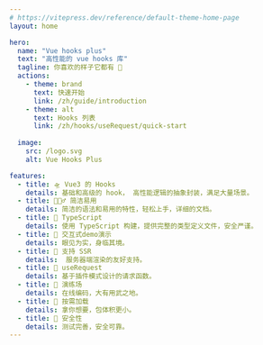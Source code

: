 ```yaml
---
# https://vitepress.dev/reference/default-theme-home-page
layout: home

hero:
  name: "Vue hooks plus"
  text: "高性能的 vue hooks 库"
  tagline: 你喜欢的样子它都有 🧲
  actions:
    - theme: brand
      text: 快速开始
      link: /zh/guide/introduction
    - theme: alt
      text: Hooks 列表  
      link: /zh/hooks/useRequest/quick-start
  
  image:
    src: /logo.svg
    alt: Vue Hooks Plus

features:
  - title: 🛸 Vue3 的 Hooks
    details: 基础和高级的 hook， 高性能逻辑的抽象封装，满足大量场景。 
  - title: 🏄🏼‍♂️ 简洁易用
    details: 简洁的语法和易用的特性，轻松上手，详细的文档。
  - title: 🎯 TypeScript
    details: 使用 TypeScript 构建，提供完整的类型定义文件，安全严谨。
  - title: 🎪 交互式demo演示
    details: 眼见为实，身临其境。
  - title: 🔋 支持 SSR
    details:  服务器端渲染的友好支持。
  - title: 🦾 useRequest
    details: 基于插件模式设计的请求函数。
  - title: 🤺 演练场
    details: 在线编码，大有用武之地。
  - title: 🧩 按需加载
    details: 拿你想要，包体积更小。 
  - title: 🔐 安全性
    details: 测试完善，安全可靠。 
---
```


<script setup>
import {
  VPTeamPage,
  VPTeamPageTitle,
  VPTeamMembers,
  VPTeamPageSection
} from 'vitepress/theme'

import {members} from '../contributors'

</script>

<VPTeamPage>
  <VPTeamPageTitle>
    <template #title>团队</template>
    <template #lead>Vue Hooks Plus 由一群热爱 Vue 的开发者开发和维护。</template>
  </VPTeamPageTitle>
  <VPTeamMembers size="small" :members="members" />
  <VPTeamPageSection>
    <template #title>贡献者</template>
    <template #members>
      <div style="display: flex; justify-content: center;">
        <a target="__blank" href="https://github.com/InhiblabCore/vue-hooks-plus/graphs/contributors">
           <img src="https://contrib.rocks/image?repo=InhiblabCore/vue-hooks-plus" />
        </a>
      </div>
    </template>
  </VPTeamPageSection>
</VPTeamPage>
